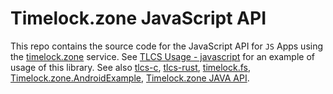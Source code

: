 # Timelock.zone JavaScript API
This repo contains the source code for the JavaScript API for `JS` Apps using the [timelock.zone](https://www.timelock.zone) service.
See [TLCS Usage - javascript](https://github.com/aragonzkresearch/tlcs-c/blob/main/examples/howtoencrypt.md#javascript-wasm-and-modern-browsers) for an example of usage of this library.
See also [tlcs-c](https://github.com/aragonzkresearch/tlcs-c/), [tlcs-rust](https://github.com/aragonzkresearch/tlcs-rust/), [timelock.fs](https://github.com/vincenzoiovino/timelock.fs), [Timelock.zone.AndroidExample](https://github.com/vincenzoiovino/Timelock.zone.AndroidExample), [Timelock.zone JAVA API](https://github.com/vincenzoiovino/TimelockJavaAPI).
